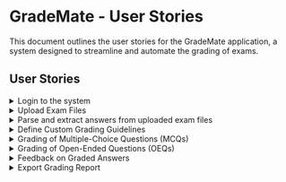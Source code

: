 #   GradeMate - User Stories

This document outlines the user stories for the GradeMate application, a system designed to streamline and automate the grading of exams.

##   User Stories

<details>
<summary>Login to the system</summary>

* **Priority:** Highest
* **User Story:** As an examiner, I want to log in to the system, so that I can access the grading features.
* **Acceptance Criteria:**
    * Given that the examiner provides valid credentials, when they log in, then the system should authenticate and redirect them to the homepage.
    * Given invalid credentials, when the examiner attempts to log in, then an error message should be displayed.
</details>

<details>
<summary>Upload Exam Files</summary>

* **Priority:** Highest
* **User Story:** As an examiner, I want to upload exam documents in PDF, image, or DOC formats, so that the system can process them for grading.
* **Acceptance Criteria:**
    * Given that the document is in a supported format, when the examiner uploads it, then the file should be processed and displayed for review.
    * Given an unsupported format, when the examiner tries to upload it, then the system should show an error message.
</details>

<details>
<summary>Parse and extract answers from uploaded exam files</summary>

* **Priority:** Highest
* **User Story:** As an examiner, I want the system to automatically extract student answers and model keys from uploaded exam documents i.e. PDFs or images.
* **Acceptance Criteria:**
    * Given that an examiner uploads an exam document, when the system processes the document, then it should:
        * Accurately identify and extract relevant answer sections from the document.
        * Convert text from images into digital text.
        * Clean and preprocess the extracted text to improve accuracy.
        * Store the extracted answers in a suitable format for further analysis.
</details>

<details>
<summary>Define Custom Grading Guidelines</summary>

* **Priority:** Highest
* **User Story:** As an examiner, I want to define grading guidelines such as length, structure, and semantic similarity, so that the system evaluates answers according to my preferences.
* **Acceptance Criteria:**
    * Given that grading criteria are set, when the examiner saves the guidelines, then the system should store them and display a confirmation.
    * Given incomplete guidelines, when the examiner tries to save them, then the system should prompt to complete all required fields.
</details>

<details>
<summary>Grading of Multiple-Choice Questions (MCQs)</summary>

* **Priority:** Highest
* **User Story:** As an Educator, I want the system to grade multiple-choice questions (MCQs) in exams. The system should evaluate MCQs by comparing student responses to a predefined answer key. Feedback should highlight correct and incorrect answers for students., So that I can reduce time spent on manual grading and provide faster feedback to students.
* **Acceptance Criteria:**
    * Given that MCQs are included in the exam and key is provided, when the system processes the answers, then it should:
        * Grade all MCQs with 100% accuracy.
        * Deliver results with clear feedback on correct and incorrect answers.
</details>

<details>
<summary>Grading of Open-Ended Questions (OEQs)</summary>

* **Priority:** Highest
* **User Story:** As an educator, I want the system to grade students' subjective or open-ended responses. The system should: Assess the quality of the response based on factors like relevance, clarity, and depth of understanding, Length and structure of the response. Compare the student's response to model answers and grading guidelines., Provide detailed feedback to students on their performance., So that I can ensure consistent and objective grading without bias while saving time spent on manual grading.
* **Acceptance Criteria:**
    * Given that examiner has provided model answers and guidelines, when the system processes students’ scripts, then it should:
        * Evaluate based on predefined key points, length, semantics, and similarity.
        * Provide personalized feedback with at least 95% grading accuracy.
</details>

<details>
<summary>Feedback on Graded Answers</summary>

* **Priority:** Medium
* **User Story:** As an examiner, I want the system to generate feedback for each graded answer, so that students can understand their mistakes
* **Acceptance Criteria:**
    * Given a graded answer, when the system generates feedback, then it should display meaningful comments for improvement.
    * Given an ungraded answer, when feedback is attempted, then the system should notify the examiner to grade the answer first.
</details>

<details>
<summary>Export Grading Report</summary>

* **Priority:** Medium
* **User Story:** As an examiner, I want to download a detailed report of the results, so that I can share it with students or other stakeholders.
* **Acceptance Criteria:**
    * Given graded answers, when the examiner requests a report, then the system should generate and download it in a structured format.
    * Given no graded answers, when the examiner requests a report, then the system should prompt to complete grading first.
</details>
